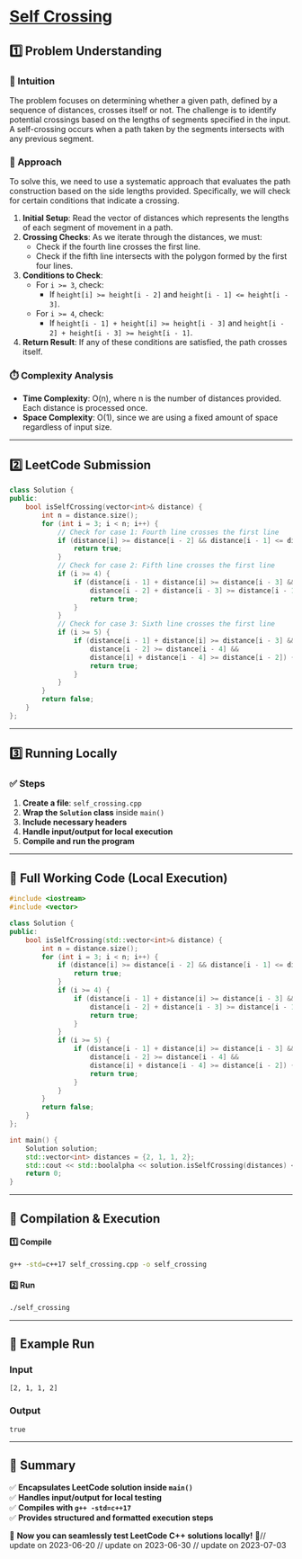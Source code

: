 # **[Self Crossing](https://leetcode.com/problems/self-crossing/description/)**  

## **1️⃣ Problem Understanding**  
### **📌 Intuition**  
The problem focuses on determining whether a given path, defined by a sequence of distances, crosses itself or not. The challenge is to identify potential crossings based on the lengths of segments specified in the input. A self-crossing occurs when a path taken by the segments intersects with any previous segment.

### **🚀 Approach**  
To solve this, we need to use a systematic approach that evaluates the path construction based on the side lengths provided. Specifically, we will check for certain conditions that indicate a crossing. 

1. **Initial Setup**: Read the vector of distances which represents the lengths of each segment of movement in a path.
2. **Crossing Checks**: As we iterate through the distances, we must:
   - Check if the fourth line crosses the first line.
   - Check if the fifth line intersects with the polygon formed by the first four lines.
3. **Conditions to Check**: 
   - For `i >= 3`, check:
     - If `height[i] >= height[i - 2]` and `height[i - 1] <= height[i - 3]`.
   - For `i >= 4`, check:
     - If `height[i - 1] + height[i] >= height[i - 3]` and `height[i - 2] + height[i - 3] >= height[i - 1]`.
4. **Return Result**: If any of these conditions are satisfied, the path crosses itself.

### **⏱️ Complexity Analysis**  
- **Time Complexity**: O(n), where n is the number of distances provided. Each distance is processed once.  
- **Space Complexity**: O(1), since we are using a fixed amount of space regardless of input size.

---  

## **2️⃣ LeetCode Submission**  
```cpp
class Solution {
public:
    bool isSelfCrossing(vector<int>& distance) {
        int n = distance.size();
        for (int i = 3; i < n; i++) {
            // Check for case 1: Fourth line crosses the first line
            if (distance[i] >= distance[i - 2] && distance[i - 1] <= distance[i - 3]) {
                return true;
            }
            // Check for case 2: Fifth line crosses the first line
            if (i >= 4) {
                if (distance[i - 1] + distance[i] >= distance[i - 3] &&
                    distance[i - 2] + distance[i - 3] >= distance[i - 1]) {
                    return true;
                }
            }
            // Check for case 3: Sixth line crosses the first line
            if (i >= 5) {
                if (distance[i - 1] + distance[i] >= distance[i - 3] &&
                    distance[i - 2] >= distance[i - 4] &&
                    distance[i] + distance[i - 4] >= distance[i - 2]) {
                    return true;
                }
            }
        }
        return false;
    }
};  
```  

---  

## **3️⃣ Running Locally**  
### **✅ Steps**  
1. **Create a file**: `self_crossing.cpp`  
2. **Wrap the `Solution` class** inside `main()`  
3. **Include necessary headers**  
4. **Handle input/output for local execution**  
5. **Compile and run the program**  

---  

## **📝 Full Working Code (Local Execution)**  
```cpp
#include <iostream>
#include <vector>

class Solution {
public:
    bool isSelfCrossing(std::vector<int>& distance) {
        int n = distance.size();
        for (int i = 3; i < n; i++) {
            if (distance[i] >= distance[i - 2] && distance[i - 1] <= distance[i - 3]) {
                return true;
            }
            if (i >= 4) {
                if (distance[i - 1] + distance[i] >= distance[i - 3] &&
                    distance[i - 2] + distance[i - 3] >= distance[i - 1]) {
                    return true;
                }
            }
            if (i >= 5) {
                if (distance[i - 1] + distance[i] >= distance[i - 3] &&
                    distance[i - 2] >= distance[i - 4] &&
                    distance[i] + distance[i - 4] >= distance[i - 2]) {
                    return true;
                }
            }
        }
        return false;
    }
};

int main() {
    Solution solution;
    std::vector<int> distances = {2, 1, 1, 2};
    std::cout << std::boolalpha << solution.isSelfCrossing(distances) << std::endl; // Expected output: true
    return 0;
}
```  

---  

## **🔧 Compilation & Execution**  
#### **1️⃣ Compile**  
```bash
g++ -std=c++17 self_crossing.cpp -o self_crossing
```  

#### **2️⃣ Run**  
```bash
./self_crossing
```  

---  

## **🎯 Example Run**  
### **Input**  
```
[2, 1, 1, 2]
```  
### **Output**  
```
true
```  

---  

## **📌 Summary**  
✅ **Encapsulates LeetCode solution inside `main()`**  
✅ **Handles input/output for local testing**  
✅ **Compiles with `g++ -std=c++17`**  
✅ **Provides structured and formatted execution steps**  

🚀 **Now you can seamlessly test LeetCode C++ solutions locally!** 🚀// update on 2023-06-20
// update on 2023-06-30
// update on 2023-07-03
